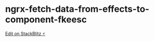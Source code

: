 # ngrx-fetch-data-from-effects-to-component-fkeesc

[Edit on StackBlitz ⚡️](https://stackblitz.com/edit/ngrx-fetch-data-from-effects-to-component-fkeesc)
